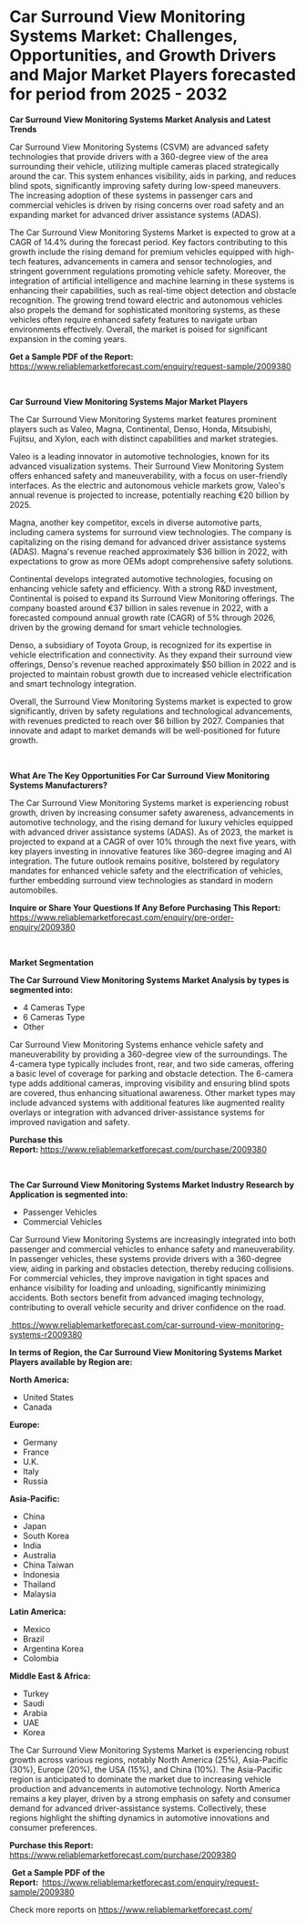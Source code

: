 <p><h1>Car Surround View Monitoring Systems Market: Challenges, Opportunities, and Growth Drivers and Major Market Players forecasted for period from 2025 - 2032</h1></p><p><strong>Car Surround View Monitoring Systems Market Analysis and Latest Trends</strong></p>
<p><p>Car Surround View Monitoring Systems (CSVM) are advanced safety technologies that provide drivers with a 360-degree view of the area surrounding their vehicle, utilizing multiple cameras placed strategically around the car. This system enhances visibility, aids in parking, and reduces blind spots, significantly improving safety during low-speed maneuvers. The increasing adoption of these systems in passenger cars and commercial vehicles is driven by rising concerns over road safety and an expanding market for advanced driver assistance systems (ADAS).</p><p>The Car Surround View Monitoring Systems Market is expected to grow at a CAGR of 14.4% during the forecast period. Key factors contributing to this growth include the rising demand for premium vehicles equipped with high-tech features, advancements in camera and sensor technologies, and stringent government regulations promoting vehicle safety. Moreover, the integration of artificial intelligence and machine learning in these systems is enhancing their capabilities, such as real-time object detection and obstacle recognition. The growing trend toward electric and autonomous vehicles also propels the demand for sophisticated monitoring systems, as these vehicles often require enhanced safety features to navigate urban environments effectively. Overall, the market is poised for significant expansion in the coming years.</p></p>
<p><strong>Get a Sample PDF of the Report:&nbsp;</strong> <a href="https://www.reliablemarketforecast.com/enquiry/request-sample/2009380?utm_campaign=3538&utm_medium=2&utm_source=Github&utm_content=ia&utm_term=31032025&utm_id=car-surround-view-monitoring-systems">https://www.reliablemarketforecast.com/enquiry/request-sample/2009380</a></p>
<p>&nbsp;</p>
<p><strong>Car Surround View Monitoring Systems Major Market Players</strong></p>
<p><p>The Car Surround View Monitoring Systems market features prominent players such as Valeo, Magna, Continental, Denso, Honda, Mitsubishi, Fujitsu, and Xylon, each with distinct capabilities and market strategies. </p><p>Valeo is a leading innovator in automotive technologies, known for its advanced visualization systems. Their Surround View Monitoring System offers enhanced safety and maneuverability, with a focus on user-friendly interfaces. As the electric and autonomous vehicle markets grow, Valeo's annual revenue is projected to increase, potentially reaching €20 billion by 2025.</p><p>Magna, another key competitor, excels in diverse automotive parts, including camera systems for surround view technologies. The company is capitalizing on the rising demand for advanced driver assistance systems (ADAS). Magna's revenue reached approximately $36 billion in 2022, with expectations to grow as more OEMs adopt comprehensive safety solutions.</p><p>Continental develops integrated automotive technologies, focusing on enhancing vehicle safety and efficiency. With a strong R&D investment, Continental is poised to expand its Surround View Monitoring offerings. The company boasted around €37 billion in sales revenue in 2022, with a forecasted compound annual growth rate (CAGR) of 5% through 2026, driven by the growing demand for smart vehicle technologies.</p><p>Denso, a subsidiary of Toyota Group, is recognized for its expertise in vehicle electrification and connectivity. As they expand their surround view offerings, Denso's revenue reached approximately $50 billion in 2022 and is projected to maintain robust growth due to increased vehicle electrification and smart technology integration.</p><p>Overall, the Surround View Monitoring Systems market is expected to grow significantly, driven by safety regulations and technological advancements, with revenues predicted to reach over $6 billion by 2027. Companies that innovate and adapt to market demands will be well-positioned for future growth.</p></p>
<p>&nbsp;</p>
<p><strong>What Are The Key Opportunities For Car Surround View Monitoring Systems Manufacturers?</strong></p>
<p><p>The Car Surround View Monitoring Systems market is experiencing robust growth, driven by increasing consumer safety awareness, advancements in automotive technology, and the rising demand for luxury vehicles equipped with advanced driver assistance systems (ADAS). As of 2023, the market is projected to expand at a CAGR of over 10% through the next five years, with key players investing in innovative features like 360-degree imaging and AI integration. The future outlook remains positive, bolstered by regulatory mandates for enhanced vehicle safety and the electrification of vehicles, further embedding surround view technologies as standard in modern automobiles.</p></p>
<p><strong>Inquire or Share Your Questions If Any Before Purchasing This Report:</strong> <a href="https://www.reliablemarketforecast.com/enquiry/pre-order-enquiry/2009380?utm_campaign=3538&utm_medium=2&utm_source=Github&utm_content=ia&utm_term=31032025&utm_id=car-surround-view-monitoring-systems">https://www.reliablemarketforecast.com/enquiry/pre-order-enquiry/2009380</a></p>
<p>&nbsp;</p>
<p><strong>Market Segmentation</strong></p>
<p><strong>The Car Surround View Monitoring Systems Market Analysis by types is segmented into:</strong></p>
<p><ul><li>4 Cameras Type</li><li>6 Cameras Type</li><li>Other</li></ul></p>
<p><p>Car Surround View Monitoring Systems enhance vehicle safety and maneuverability by providing a 360-degree view of the surroundings. The 4-camera type typically includes front, rear, and two side cameras, offering a basic level of coverage for parking and obstacle detection. The 6-camera type adds additional cameras, improving visibility and ensuring blind spots are covered, thus enhancing situational awareness. Other market types may include advanced systems with additional features like augmented reality overlays or integration with advanced driver-assistance systems for improved navigation and safety.</p></p>
<p><strong>Purchase this Report:&nbsp;</strong><a href="https://www.reliablemarketforecast.com/purchase/2009380?utm_campaign=3538&utm_medium=2&utm_source=Github&utm_content=ia&utm_term=31032025&utm_id=car-surround-view-monitoring-systems">https://www.reliablemarketforecast.com/purchase/2009380</a></p>
<p>&nbsp;</p>
<p><strong>The Car Surround View Monitoring Systems Market Industry Research by Application is segmented into:</strong></p>
<p><ul><li>Passenger Vehicles</li><li>Commercial Vehicles</li></ul></p>
<p><p>Car Surround View Monitoring Systems are increasingly integrated into both passenger and commercial vehicles to enhance safety and maneuverability. In passenger vehicles, these systems provide drivers with a 360-degree view, aiding in parking and obstacles detection, thereby reducing collisions. For commercial vehicles, they improve navigation in tight spaces and enhance visibility for loading and unloading, significantly minimizing accidents. Both sectors benefit from advanced imaging technology, contributing to overall vehicle security and driver confidence on the road.</p></p>
<p><a href="https://www.reliablemarketforecast.com/car-surround-view-monitoring-systems-r2009380?utm_campaign=3538&utm_medium=2&utm_source=Github&utm_content=ia&utm_term=31032025&utm_id=car-surround-view-monitoring-systems">&nbsp;https://www.reliablemarketforecast.com/car-surround-view-monitoring-systems-r2009380</a></p>
<p><strong>In terms of Region, the Car Surround View Monitoring Systems Market Players available by Region are:</strong></p>
<p>
    <p> <strong> North America: </strong>
        <ul>
            <li>United States</li>
            <li>Canada</li>
        </ul>
        </p> 
    <p> <strong> Europe: </strong>
        <ul>
            <li>Germany</li>
            <li>France</li>
            <li>U.K.</li>
            <li>Italy</li>
            <li>Russia</li>
        </ul>
        </p> 
    <p> <strong> Asia-Pacific: </strong>
        <ul>
            <li>China</li>
            <li>Japan</li>
            <li>South Korea</li>
            <li>India</li>
            <li>Australia</li>
            <li>China Taiwan</li>
            <li>Indonesia</li>
            <li>Thailand</li>
            <li>Malaysia</li>
        </ul>
        </p> 
    <p> <strong> Latin America: </strong>
        <ul>
            <li>Mexico</li>
            <li>Brazil</li>
            <li>Argentina Korea</li>
            <li>Colombia</li>
        </ul>
        </p> 
    <p> <strong> Middle East & Africa: </strong>
        <ul>
            <li>Turkey</li>
            <li>Saudi</li>
            <li>Arabia</li>
            <li>UAE</li>
            <li>Korea</li>
        </ul>
    </p>
    </p>
<p><p>The Car Surround View Monitoring Systems Market is experiencing robust growth across various regions, notably North America (25%), Asia-Pacific (30%), Europe (20%), the USA (15%), and China (10%). The Asia-Pacific region is anticipated to dominate the market due to increasing vehicle production and advancements in automotive technology. North America remains a key player, driven by a strong emphasis on safety and consumer demand for advanced driver-assistance systems. Collectively, these regions highlight the shifting dynamics in automotive innovations and consumer preferences.</p></p>
<p><strong>Purchase this Report: </strong><a href="https://www.reliablemarketforecast.com/purchase/2009380?utm_campaign=3538&utm_medium=2&utm_source=Github&utm_content=ia&utm_term=31032025&utm_id=car-surround-view-monitoring-systems">https://www.reliablemarketforecast.com/purchase/2009380</a></p>
<p>&nbsp;<strong>Get a Sample PDF of the Report:&nbsp;&nbsp;</strong><a href="https://www.reliablemarketforecast.com/enquiry/request-sample/2009380?utm_campaign=3538&utm_medium=2&utm_source=Github&utm_content=ia&utm_term=31032025&utm_id=car-surround-view-monitoring-systems">https://www.reliablemarketforecast.com/enquiry/request-sample/2009380</a></p>
<p><strong></strong></p>
<p>Check more reports on <a href="https://www.reliablemarketforecast.com/?utm_campaign=3538&utm_medium=2&utm_source=Github&utm_content=ia&utm_term=31032025&utm_id=car-surround-view-monitoring-systems">https://www.reliablemarketforecast.com/</a></p>